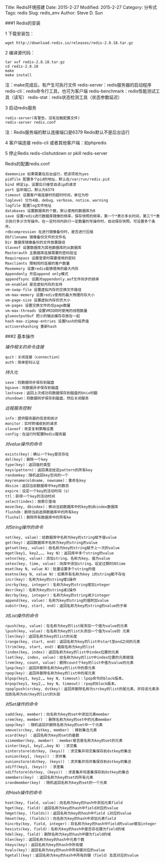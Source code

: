 Title: Redis环境搭建
Date: 2015-2-27
Modified: 2015-2-27
Category: 分布式
Tags: redis
Slug: redis_env
Author: Steve D. Sun


###1 Redis的安装


1 下载安装包：

    wget http://download.redis.io/releases/redis-2.8.18.tar.gz

2 编译源代码：

    tar xvf redis-2.8.18.tar.gz
    cd redis-2.8.18
    make
    make install

注：make完成后，有产生可执行文件
    redis-server：redis服务器的启动程序
    redis-cli：redis命令行工具，也可为客户端
    redis-benchmark：redis性能测试工具（读写）
    redis-stat：redis状态检测工具（状态参数延迟）

3 启动redis服务

    redis-server(有警告，没有加载配置文件)
    redis-server redis.conf

注：Redis服务端的默认连接端口是6379
Redis默认不是后台运行

4 客户端连接
    redis-cli
或者其他客户端：如phpredis

5 停止Redis
    redis-clishutdown
or
    pkill redis-server

Redis的配置redis.conf

    daemonize 如果需要在后台运行，把该项改为yes
    pidfile 配置多个pid的地址，默认在/var/run/redis.pid
    bind 绑定ip，设置后只接受自该ip的请求
    port 监听端口，默认为6379
    timeout 设置客户端连接时的超时时间，单位为秒
    loglevel 分为4级，debug、verbose、notice、warning
    logfile 配置log文件地址
    databases 设置数据库的个数，默认使用的数据库为0
    save 设置redis进行数据库镜像的频率，保存快照的频率，第一个*表示多长时间，第三个*表示执行多少次写操作。在一定时间内执行一定数量的写操作时，自动保存快照。可设置多个条件。
    rdbcompression 在进行镜像备份时，是否进行压缩
    Dbfilename 镜像备份文件的文件名
    Dir 数据库镜像备份的文件放置路径
    Slaveof 设置数据库为其他数据库的从数据库
    Masterauth 主数据库连接需要的密码验证
    Requirepass 设置登录时需要使用的密码
    Maxclients 限制同时连接的客户数量
    Maxmemory 设置redis能够使用的最大内存
    Appendonly 开启append only模式
    appendfsync 设置对appendonly.aof文件同步的频率
    vm-enabled 是否虚拟内存的支持
    vm-swap-file 设置虚拟内存的交换文件路径
    vm-max-memory 设置redis使用的最大物理内存大小
    vm-page-size 设置虚拟内存的页大小
    vm-pages 设置交换文件的总page数量
    vm-max-threads 设置VMIO同时使用的线程数量
    glueoutputbuf 把小的输出缓存存放在一起
    hash-max-zipmap-entries 设置hash的临界值
    activerehashing 重新hash


###2 基本操作

*操作相关的命令连接*

    quit：关闭连接（connection）
    auth：简单密码认证

*持久化*

    save：将数据同步保存到磁盘
    bgsave：将数据异步保存到磁盘
    lastsave：返回上次成功将数据保存到磁盘的Unix时戳
    shundown：将数据同步保存到磁盘，然后关闭服务

*远程服务控制*

    info：提供服务器的信息和统计
    monitor：实时转储收到的请求
    slaveof：改变复制策略设置
    config：在运行时配置Redis服务器

*对value操作的命令*

    exists(key)：确认一个key是否存在
    del(key)：删除一个key
    type(key)：返回值的类型
    keys(pattern)：返回满足给定pattern的所有key
    randomkey：随机返回key空间的一个
    keyrename(oldname, newname)：重命名key
    dbsize：返回当前数据库中key的数目
    expire：设定一个key的活动时间（s）
    ttl：获得一个key的活动时间
    select(index)：按索引查询
    move(key, dbindex)：移动当前数据库中的key到dbindex数据库
    flushdb：删除当前选择数据库中的所有key
    flushall：删除所有数据库中的所有ke

*对String操作的命令*

    set(key, value)：给数据库中名称为key的string赋予值value
    get(key)：返回数据库中名称为key的string的value
    getset(key, value)：给名称为key的string赋予上一次的value
    mget(key1, key2,…, key N)：返回库中多个string的value
    setnx(key, value)：添加string，名称为key，值为value
    setex(key, time, value)：向库中添加string，设定过期时间time
    mset(key N, value N)：批量设置多个string的值
    msetnx(key N, value N)：如果所有名称为key i的string都不存在
    incr(key)：名称为key的string增1操作
    incrby(key, integer)：名称为key的string增加integer
    decr(key)：名称为key的string减1操作
    decrby(key, integer)：名称为key的string减少integer
    append(key, value)：名称为key的string的值附加value
    substr(key, start, end)：返回名称为key的string的value的子串

*对List操作的命令*

    rpush(key, value)：在名称为key的list尾添加一个值为value的元素
    lpush(key, value)：在名称为key的list头添加一个值为value的 元素
    llen(key)：返回名称为key的list的长度
    lrange(key, start, end)：返回名称为key的list中start至end之间的元素
    ltrim(key, start, end)：截取名称为key的list
    lindex(key, index)：返回名称为key的list中index位置的元素
    lset(key, index, value)：给名称为key的list中index位置的元素赋值
    lrem(key, count, value)：删除count个key的list中值为value的元素
    lpop(key)：返回并删除名称为key的list中的首元素
    rpop(key)：返回并删除名称为key的list中的尾元素
    blpop(key1, key2,… key N, timeout)：lpop命令的block版本。
    brpop(key1, key2,… key N, timeout)：rpop的block版本。
    rpoplpush(srckey, dstkey)：返回并删除名称为srckey的list的尾元素，并将该元素添加到名称为dstkey的list的头部

*对Set操作的命令*

    sadd(key, member)：向名称为key的set中添加元素member
    srem(key, member) ：删除名称为key的set中的元素member
    spop(key) ：随机返回并删除名称为key的set中一个元素
    smove(srckey, dstkey, member) ：移到集合元素
    scard(key) ：返回名称为key的set的基数
    sismember(key, member) ：member是否是名称为key的set的元素
    sinter(key1, key2,…key N) ：求交集
    sinterstore(dstkey, (keys)) ：求交集并将交集保存到dstkey的集合
    sunion(key1, (keys)) ：求并集
    sunionstore(dstkey, (keys)) ：求并集并将并集保存到dstkey的集合
    sdiff(key1, (keys)) ：求差集
    sdiffstore(dstkey, (keys)) ：求差集并将差集保存到dstkey的集合
    smembers(key) ：返回名称为key的set的所有元素
    srandmember(key) ：随机返回名称为key的set的一个元素

*对Hash操作的命令*

    hset(key, field, value)：向名称为key的hash中添加元素field
    hget(key, field)：返回名称为key的hash中field对应的value
    hmget(key, (fields))：返回名称为key的hash中field i对应的value
    hmset(key, (fields))：向名称为key的hash中添加元素field
    hincrby(key, field, integer)：将名称为key的hash中field的value增加integer
    hexists(key, field)：名称为key的hash中是否存在键为field的域
    hdel(key, field)：删除名称为key的hash中键为field的域
    hlen(key)：返回名称为key的hash中元素个数
    hkeys(key)：返回名称为key的hash中所有键
    hvals(key)：返回名称为key的hash中所有键对应的value
    hgetall(key)：返回名称为key的hash中所有的键（field）及其对应的value


